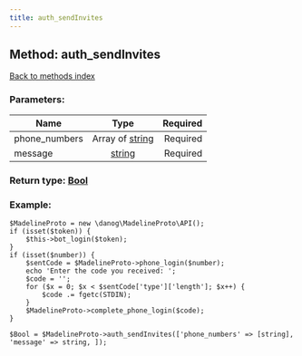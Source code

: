 ```yaml
---
title: auth_sendInvites
---
```

## Method: auth\_sendInvites  
[Back to methods index](index.md)


### Parameters:

| Name     |    Type       | Required |
|----------|:-------------:|---------:|
|phone\_numbers|Array of [string](../types/string.md) | Required|
|message|[string](../types/string.md) | Required|


### Return type: [Bool](../types/Bool.md)

### Example:


```
$MadelineProto = new \danog\MadelineProto\API();
if (isset($token)) {
    $this->bot_login($token);
}
if (isset($number)) {
    $sentCode = $MadelineProto->phone_login($number);
    echo 'Enter the code you received: ';
    $code = '';
    for ($x = 0; $x < $sentCode['type']['length']; $x++) {
        $code .= fgetc(STDIN);
    }
    $MadelineProto->complete_phone_login($code);
}

$Bool = $MadelineProto->auth_sendInvites(['phone_numbers' => [string], 'message' => string, ]);
```
